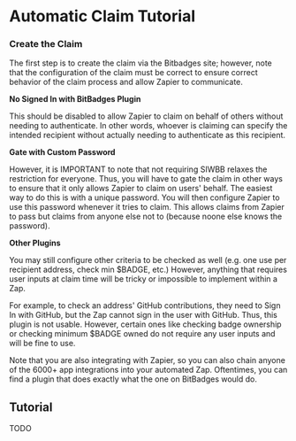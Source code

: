 # Automatic Claim Tutorial

### Create the Claim

The first step is to create the claim via the Bitbadges site; however, note that the configuration of the claim must be correct to ensure correct behavior of the claim process and allow Zapier to communicate.

**No Signed In with BitBadges Plugin**

&#x20;This should be disabled to allow Zapier to claim on behalf of others without needing to authenticate. In other words, whoever is claiming can specify the intended recipient without actually needing to authenticate as this recipient.

**Gate with Custom Password**

However, it is IMPORTANT to note that not requiring SIWBB relaxes the restriction for everyone. Thus, you will have to gate the claim in other ways to ensure that it only allows Zapier to claim on users' behalf. The easiest way to do this is with a unique password. You will then configure Zapier to use this password whenever it tries to claim. This allows claims from Zapier to pass but claims from anyone else not to (because noone else knows the password).

**Other Plugins**

You may still configure other criteria to be checked as well (e.g. one use per recipient address, check min $BADGE, etc.) However, anything that requires user inputs at claim time will be tricky or impossible to implement within a Zap.

For example, to check an address' GitHub contributions, they need to Sign In with GitHub, but the Zap cannot sign in the user with GitHub. Thus, this plugin is not usable. However, certain ones like checking badge ownership or checking minimum $BADGE owned do not require any user inputs and will be fine to use.

Note that you are also integrating with Zapier, so you can also chain anyone of the 6000+ app integrations into your automated Zap. Oftentimes, you can find a plugin that does exactly what the one on BitBadges would do.

## Tutorial

TODO
